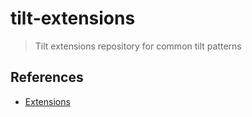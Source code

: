 # tilt-extensions
> Tilt extensions repository for common tilt patterns

## References

- [Extensions](https://github.com/tilt-dev/tilt-extensions)
